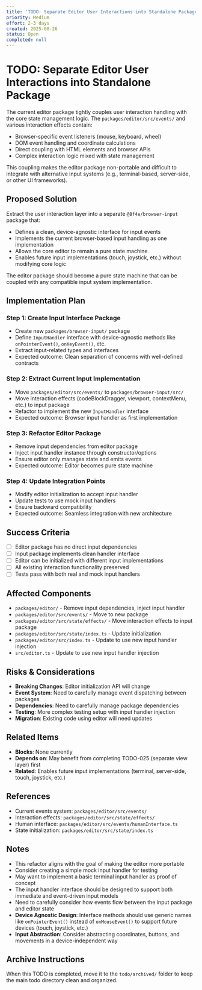 ```yaml
---
title: 'TODO: Separate Editor User Interactions into Standalone Package'
priority: Medium
effort: 2-3 days
created: 2025-08-26
status: Open
completed: null
---
```


# TODO: Separate Editor User Interactions into Standalone Package

The current editor package tightly couples user interaction handling with the core state management logic. The `packages/editor/src/events/` and various interaction effects contain:
- Browser-specific event listeners (mouse, keyboard, wheel)
- DOM event handling and coordinate calculations
- Direct coupling with HTML elements and browser APIs
- Complex interaction logic mixed with state management

This coupling makes the editor package non-portable and difficult to integrate with alternative input systems (e.g., terminal-based, server-side, or other UI frameworks).

## Proposed Solution

Extract the user interaction layer into a separate `@8f4e/browser-input` package that:
- Defines a clean, device-agnostic interface for input events
- Implements the current browser-based input handling as one implementation
- Allows the core editor to remain a pure state machine
- Enables future input implementations (touch, joystick, etc.) without modifying core logic

The editor package should become a pure state machine that can be coupled with any compatible input system implementation.

## Implementation Plan

### Step 1: Create Input Interface Package
- Create new `packages/browser-input/` package
- Define `InputHandler` interface with device-agnostic methods like `onPointerEvent()`, `onKeyEvent()`, etc.
- Extract input-related types and interfaces
- Expected outcome: Clean separation of concerns with well-defined contracts

### Step 2: Extract Current Input Implementation
- Move `packages/editor/src/events/` to `packages/browser-input/src/`
- Move interaction effects (codeBlockDragger, viewport, contextMenu, etc.) to input package
- Refactor to implement the new `InputHandler` interface
- Expected outcome: Browser input handler as first implementation

### Step 3: Refactor Editor Package
- Remove input dependencies from editor package
- Inject input handler instance through constructor/options
- Ensure editor only manages state and emits events
- Expected outcome: Editor becomes pure state machine

### Step 4: Update Integration Points
- Modify editor initialization to accept input handler
- Update tests to use mock input handlers
- Ensure backward compatibility
- Expected outcome: Seamless integration with new architecture

## Success Criteria

- [ ] Editor package has no direct input dependencies
- [ ] Input package implements clean handler interface
- [ ] Editor can be initialized with different input implementations
- [ ] All existing interaction functionality preserved
- [ ] Tests pass with both real and mock input handlers

## Affected Components

- `packages/editor/` - Remove input dependencies, inject input handler
- `packages/editor/src/events/` - Move to new package
- `packages/editor/src/state/effects/` - Move interaction effects to input package
- `packages/editor/src/state/index.ts` - Update initialization
- `packages/editor/src/index.ts` - Update to use new input handler injection
- `src/editor.ts` - Update to use new input handler injection

## Risks & Considerations

- **Breaking Changes**: Editor initialization API will change
- **Event System**: Need to carefully manage event dispatching between packages
- **Dependencies**: Need to carefully manage package dependencies
- **Testing**: More complex testing setup with input handler injection
- **Migration**: Existing code using editor will need updates

## Related Items

- **Blocks**: None currently
- **Depends on**: May benefit from completing TODO-025 (separate view layer) first
- **Related**: Enables future input implementations (terminal, server-side, touch, joystick, etc.)

## References

- Current events system: `packages/editor/src/events/`
- Interaction effects: `packages/editor/src/state/effects/`
- Human interface: `packages/editor/src/events/humanInterface.ts`
- State initialization: `packages/editor/src/state/index.ts`

## Notes

- This refactor aligns with the goal of making the editor more portable
- Consider creating a simple mock input handler for testing
- May want to implement a basic terminal input handler as proof of concept
- The input handler interface should be designed to support both immediate and event-driven input models
- Need to carefully consider how events flow between the input package and editor state
- **Device Agnostic Design**: Interface methods should use generic names like `onPointerEvent()` instead of `onMouseEvent()` to support future devices (touch, joystick, etc.)
- **Input Abstraction**: Consider abstracting coordinates, buttons, and movements in a device-independent way

## Archive Instructions

When this TODO is completed, move it to the `todo/archived/` folder to keep the main todo directory clean and organized. 
